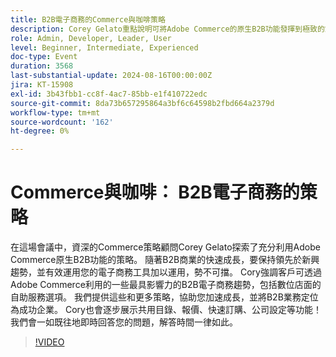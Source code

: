 ```yaml
---
title: B2B電子商務的Commerce與咖啡策略
description: Corey Gelato重點說明可將Adobe Commerce的原生B2B功能發揮到極致的策略，包括自助服務選項、共用目錄、報價和快速訂購，同時探索關鍵電子商務趨勢以推動成長並為B2B企業定位以取得成功。
role: Admin, Developer, Leader, User
level: Beginner, Intermediate, Experienced
doc-type: Event
duration: 3568
last-substantial-update: 2024-08-16T00:00:00Z
jira: KT-15908
exl-id: 3b43fbb1-cc8f-4ac7-85bb-e1f410722edc
source-git-commit: 8da73b657295864a3bf6c64598b2fbd664a2379d
workflow-type: tm+mt
source-wordcount: '162'
ht-degree: 0%

---
```


# Commerce與咖啡： B2B電子商務的策略

在這場會議中，資深的Commerce策略顧問Corey Gelato探索了充分利用Adobe Commerce原生B2B功能的策略。 隨著B2B商業的快速成長，要保持領先於新興趨勢，並有效運用您的電子商務工具加以運用，勢不可擋。 Cory強調客戶可透過Adobe Commerce利用的一些最具影響力的B2B電子商務趨勢，包括數位店面的自助服務選項。 我們提供這些和更多策略，協助您加速成長，並將B2B業務定位為成功企業。 Cory也會逐步展示共用目錄、報價、快速訂購、公司設定等功能！ 我們會一如既往地即時回答您的問題，解答時間一律如此。

>[!VIDEO](https://video.tv.adobe.com/v/3432604/?learn=on)
